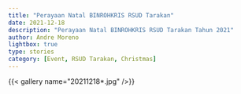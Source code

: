 ```yaml
---
title: "Perayaan Natal BINROHKRIS RSUD Tarakan"
date: 2021-12-18
description: "Perayaan Natal BINROHKRIS RSUD Tarakan Tahun 2021"
author: Andre Moreno
lightbox: true
type: stories
category: [Event, RSUD Tarakan, Christmas]
---
```


{{< gallery name="20211218*.jpg" />}}

